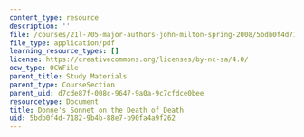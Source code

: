 ```yaml
---
content_type: resource
description: ''
file: /courses/21l-705-major-authors-john-milton-spring-2008/5bdb0f4d71829b4b88e7b90fa4a9f262_MIT21L_705S08_donnes.pdf
file_type: application/pdf
learning_resource_types: []
license: https://creativecommons.org/licenses/by-nc-sa/4.0/
ocw_type: OCWFile
parent_title: Study Materials
parent_type: CourseSection
parent_uid: d7cde87f-008c-9647-9a0a-9c7cfdce0bee
resourcetype: Document
title: Donne's Sonnet on the Death of Death
uid: 5bdb0f4d-7182-9b4b-88e7-b90fa4a9f262
---
```

